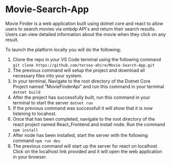 # Movie-Search-App

Movie Finder is a web application built using dotnet core and react to allow users to search movies via ombdp API's and return their search results. Users can view detailed information about the movie when they click on any result.

To launch the platform locally you will do the following;

1. Clone the repo in your VS Code terminal using the following command `git clone https://github.com/tersoo-ahire/Movie-Search-App.git`
2. The previous command will setup the project and download all necessary files into your system.
3. In your terminal, Navigate to the root directory of the Dotnet Core Project named "MovieFinderApi" and run this command in your terminal `dotnet build`
4. After the project has successfully built, run this command in your terminal to start the server     `dotnet run`
5. If the previous command was successfull it will show that it is now listening to locahost.
6. Once that has been completed, navigate to the root directory of the react project named React_Frontend and install node. Run the command `npm install`
7. After node has been installed, start the server with the following command `npm run dev`
8. The previous command will start up the server for react on localhost. Click on the localhost link provided and it will open the web application in your browser.

